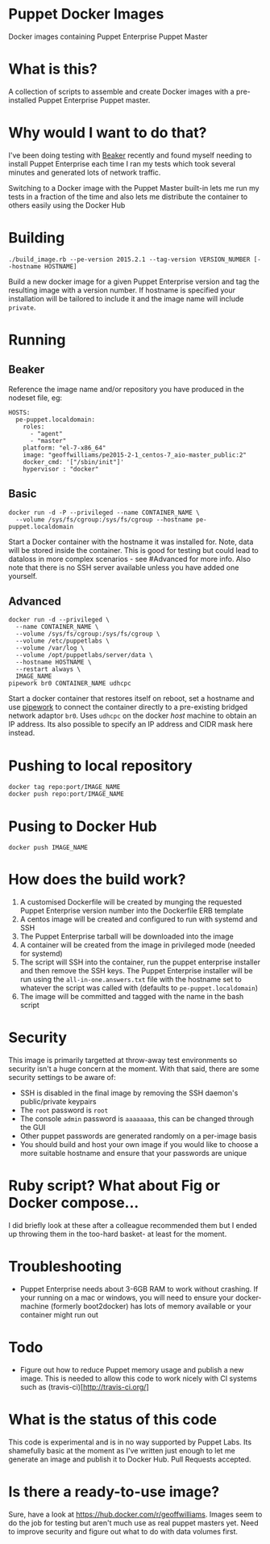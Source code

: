 # Puppet Docker Images
Docker images containing Puppet Enterprise Puppet Master

# What is this?
A collection of scripts to assemble and create Docker images with a
pre-installed Puppet Enterprise Puppet master.

# Why would I want to do that?
I've been doing testing with [Beaker](https://github.com/puppetlabs/beaker/)
recently and found myself needing to install Puppet Enterprise each time I
ran my tests which took several minutes and generated lots of network traffic.

Switching to a Docker image with the Puppet Master built-in lets me run my
tests in a fraction of the time and also lets me distribute the container to
others easily using the Docker Hub

# Building
```shell
./build_image.rb --pe-version 2015.2.1 --tag-version VERSION_NUMBER [--hostname HOSTNAME]
```
Build a new docker image for a given Puppet Enterprise version and tag the 
resulting image with a version number.  If hostname is specified your 
installation will be tailored to include it and the image name will include 
`private`.

# Running

## Beaker
Reference the image name and/or repository you have produced in the nodeset
file, eg:

```
HOSTS:
  pe-puppet.localdomain:
    roles:
      - "agent"
      - "master"
    platform: "el-7-x86_64"
    image: "geoffwilliams/pe2015-2-1_centos-7_aio-master_public:2"
    docker_cmd: '["/sbin/init"]'
    hypervisor : "docker"
```

## Basic
```shell
docker run -d -P --privileged --name CONTAINER_NAME \
  --volume /sys/fs/cgroup:/sys/fs/cgroup --hostname pe-puppet.localdomain
```
Start a Docker container with the hostname it was installed for.  Note, data
will be stored inside the container.  This is good for testing but could lead
to dataloss in more complex scenarios - see #Advanced for more info.  Also note
that there is no SSH server available unless you have added one yourself.

## Advanced
```shell
docker run -d --privileged \
  --name CONTAINER_NAME \
  --volume /sys/fs/cgroup:/sys/fs/cgroup \
  --volume /etc/puppetlabs \
  --volume /var/log \
  --volume /opt/puppetlabs/server/data \
  --hostname HOSTNAME \
  --restart always \
  IMAGE_NAME
pipework br0 CONTAINER_NAME udhcpc
```
Start a docker container that restores itself on reboot, set a hostname and use
[pipework](https://github.com/jpetazzo/pipework) to connect the container 
directly to a pre-existing bridged network adaptor `br0`.  Uses `udhcpc` on the
docker *host* machine to obtain an IP address.  Its also possible to specify an
IP address and CIDR mask here instead.

# Pushing to local repository
```shell
docker tag repo:port/IMAGE_NAME
docker push repo:port/IMAGE_NAME
```

# Pusing to Docker Hub
```shell
docker push IMAGE_NAME
```

# How does the build work?
1.  A customised Dockerfile will be created by munging the requested Puppet
    Enterprise version number into the Dockerfile ERB template
2.  A centos image will be created and configured to run with systemd and SSH
3.  The Puppet Enterprise tarball will be downloaded into the image
4.  A container will be created from the image in privileged mode (needed for
    systemd)
5.  The script will SSH into the container, run the puppet enterprise installer
    and then remove the SSH keys.  The Puppet Enterprise installer will be run
     using the `all-in-one.answers.txt` file with the hostname set to whatever
    the script was called with (defaults to `pe-puppet.localdomain`)
6.  The image will be committed and tagged with the name in the bash script

# Security
This image is primarily targetted at throw-away test environments so security
isn't a huge concern at the moment.  With that said, there are some security
settings to be aware of:
* SSH is disabled in the final image by removing the SSH daemon's 
  public/private keypairs
* The `root` password is `root`
* The console `admin` password is `aaaaaaaa`, this can be changed through the
  GUI
* Other puppet passwords are generated randomly on a per-image basis
* You should build and host your own image if you would like to choose a more
  suitable hostname and ensure that your passwords are unique

# Ruby script? What about Fig or Docker compose...
I did briefly look at these after a colleague recommended them but I ended up
throwing them in the too-hard basket- at least for the moment.

# Troubleshooting
* Puppet Enterprise needs about 3-6GB RAM to work without crashing.  If your
  running on a mac or windows, you will need to ensure your docker-machine
  (formerly boot2docker) has lots of memory available or your container might
  run out

# Todo
* Figure out how to reduce Puppet memory usage and publish a new image.  This
  is needed to allow this code to work nicely with CI systems such as
  (travis-ci)[http://travis-ci.org/]

# What is the status of this code
This code is experimental and is in no way supported by Puppet Labs.  Its
shamefully basic at the moment as I've written just enough to let me generate
an image and publish it to Docker Hub.  Pull Requests accepted.

# Is there a ready-to-use image?
Sure, have a look at https://hub.docker.com/r/geoffwilliams.  Images seem to do the job for testing but aren't much use as real puppet masters yet.  Need to improve security and figure out what to do with data volumes first.
